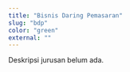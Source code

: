 ```yaml
---
title: "Bisnis Daring Pemasaran"
slug: "bdp"
color: "green"
external: ""
---
```

Deskripsi jurusan belum ada.